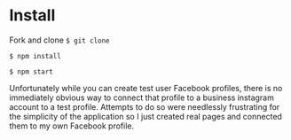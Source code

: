 

# Install
Fork and clone
`$ git clone `

`$ npm install`

`$ npm start`


Unfortunately while you can create test user Facebook profiles, there is no immediately obvious way to connect that profile to a business instagram account to a test profile. Attempts to do so were needlessly frustrating for the simplicity of the application so I just created real pages and connected them to my own Facebook profile.
